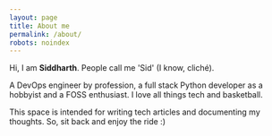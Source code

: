 ```yaml
---
layout: page
title: About me
permalink: /about/
robots: noindex
---
```


Hi, I am **Siddharth**. People call me 'Sid' (I know, cliché). 

A DevOps engineer by profession, a full stack Python developer as a hobbyist and a FOSS enthusiast. I love all things tech and basketball. 

This space is intended for writing tech articles and documenting my thoughts. So, sit back and enjoy the ride :)